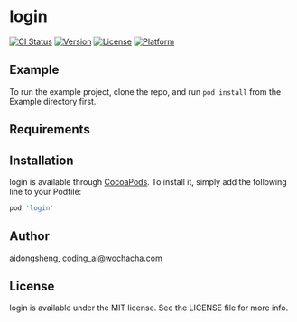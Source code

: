 # login

[![CI Status](https://img.shields.io/travis/aidongsheng/login.svg?style=flat)](https://travis-ci.org/aidongsheng/login)
[![Version](https://img.shields.io/cocoapods/v/login.svg?style=flat)](https://cocoapods.org/pods/login)
[![License](https://img.shields.io/cocoapods/l/login.svg?style=flat)](https://cocoapods.org/pods/login)
[![Platform](https://img.shields.io/cocoapods/p/login.svg?style=flat)](https://cocoapods.org/pods/login)

## Example

To run the example project, clone the repo, and run `pod install` from the Example directory first.

## Requirements

## Installation

login is available through [CocoaPods](https://cocoapods.org). To install
it, simply add the following line to your Podfile:

```ruby
pod 'login'
```

## Author

aidongsheng, coding_ai@wochacha.com

## License

login is available under the MIT license. See the LICENSE file for more info.
